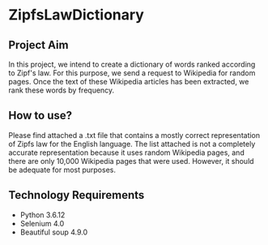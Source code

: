 # ZipfsLawDictionary

## Project Aim
In this project, we intend to create a dictionary of words ranked according to Zipf's law. For this purpose, we send a request to Wikipedia for random pages. Once the text of these Wikipedia articles has been extracted, we rank these words by frequency.

## How to use?
Please find attached a .txt file that contains a mostly correct representation of Zipfs law for the English language.  The list attached is not a completely accurate representation because it uses random Wikipedia pages, and there are only 10,000 Wikipedia pages that were used. However, it should be adequate for most purposes.

## Technology Requirements
* Python 3.6.12
* Selenium 4.0
* Beautiful soup 4.9.0
